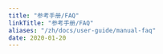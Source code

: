 ```yaml
---
title: "参考手册/FAQ"
linkTitle: "参考手册/FAQ"
aliases: "/zh/docs/user-guide/manual-faq"
date: 2020-01-20
---
```


